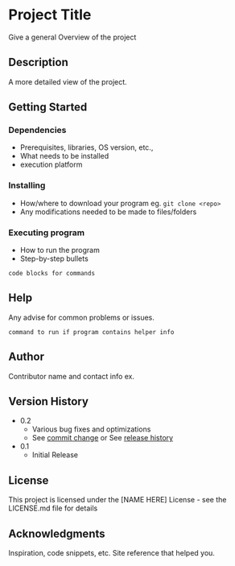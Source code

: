 # Project Title

Give a general Overview of the project

## Description

A more detailed view of the project.

## Getting Started

### Dependencies

* Prerequisites, libraries, OS version, etc., 
* What needs to be installed
* execution platform

### Installing

* How/where to download your program eg. ```git clone <repo>```
* Any modifications needed to be made to files/folders

### Executing program

* How to run the program
* Step-by-step bullets
```
code blocks for commands
```

## Help

Any advise for common problems or issues.
```
command to run if program contains helper info
```

## Author

Contributor name and contact info
ex. 

## Version History

* 0.2
    * Various bug fixes and optimizations
    * See [commit change]() or See [release history]()
* 0.1
    * Initial Release

## License

This project is licensed under the [NAME HERE] License - see the LICENSE.md file for details

## Acknowledgments

Inspiration, code snippets, etc.
Site reference that helped you.